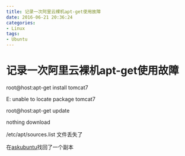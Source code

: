 ```yaml
---
title: 记录一次阿里云裸机apt-get使用故障
date: 2016-06-21 20:36:24
categories: 
- Linux
tags:
- Ubuntu
---
```


# 记录一次阿里云裸机apt-get使用故障

root@host:apt-get install tomcat7

E: unable to locate package tomcat7

root@host:apt-get update

nothing download

/etc/apt/sources.list 文件丢失了

在[askubuntu](http://askubuntu.com/questions/538676/etc-apt-source-list-not-found)找回了一个副本


